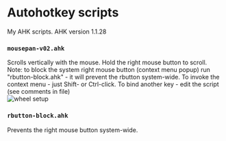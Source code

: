 # Autohotkey scripts
My AHK scripts. AHK version 1.1.28
### ` mousepan-v02.ahk `
Scrolls vertically with the mouse. Hold the right mouse button to scroll.  
Note: to block the system right mouse button (context menu popup) run "rbutton-block.ahk" -
it will prevent the rbutton system-wide. To invoke the context menu - just Shift- or Ctrl-click.
To bind another key - edit the script (see comments in file)  
![wheel setup](https://github.com/Mikhail22/Autohotkey/tree/master/img/wheel.png "wheel setup")
### ` rbutton-block.ahk `
Prevents the right mouse button system-wide.
